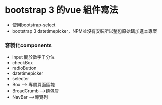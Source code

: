 # bootstrap 3 的vue 組件寫法
* 使用bootstrap-select
* bootstrap 3 datetimepicker，NPM並沒有安裝所以整包原始碼加進本專案
### 客製化components
* input 關於數字千分位
* checkBox
* radioButton
* datetimepicker
* selecter
* Box  --> 專屬頁面區塊
* BreadCrumb -->麵包屑
* NavBar -->導覽列